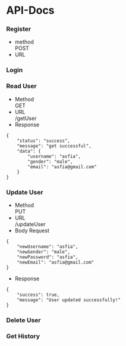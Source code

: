 # API-Docs
### Register
* method
<br>POST
* URL
### Login
### Read User
* Method <br>
GET
* URL <br>
/getUser
* Response
```
{
    "status": "success",
    "message": "get successful",
    "data": {
        "username": "asfia",
        "gender": "male",
        "email": "asfia@gmail.com"
    }
}
```
### Update User
* Method <br>
PUT
* URL <br>
/updateUser
* Body Request
```
{
    "newUsername": "asfia",
    "newGender": "male",
    "newPassword": "asfia",
    "newEmail": "asfia@gmail.com"
}
```
* Response
```
{
    "success": true,
    "message": "User updated successfully!"
}
```
### Delete User
### Get History
